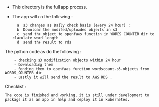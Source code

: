 - This directory is the full app process.
- The app will do the following :
   
        a. s3 changes as Daily check basis (every 24 hour) :
        b. Download the modifed/uploaded objects in s3
        c. send the object to openfaas function in WORDS_COUNTER dir to claculate word length
        d. send the result to rds  

The python code as  do the following : 

        - checking s3 modification objects within 24 hour
        - Downloading them
        - Sending them to openfaas function wordscount-s3-objects from WORDS_COUNTER dir
        - Lastly it will send the result to AWS RDS .


Checklist :

    The code is finished and working, it is still under development to package it as an app in help and deploy it in kubernetes.
        
 